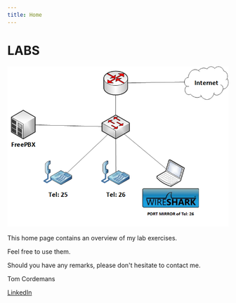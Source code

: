 ```yaml
---
title: Home
---
```


# LABS

![Success](./assets/VOIP.png)

This home page contains an overview of my lab exercises.

Feel free to use them.

Should you have any remarks, please don't hesitate to contact me.

Tom Cordemans

[LinkedIn](https://www.linkedin.com/in/tom-cordemans-54419821/)
